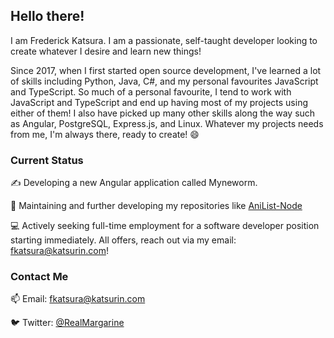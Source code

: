 ## Hello there!

I am Frederick Katsura. I am a passionate, self-taught developer looking to create whatever I desire and learn new things!

Since 2017, when I first started open source development, I've learned a lot of skills including Python, Java, C#, and my personal favourites JavaScript and TypeScript. So much of a personal favourite, I tend to work with JavaScript and TypeScript and end up having most of my projects using either of them! I also have picked up many other skills along the way such as Angular, PostgreSQL, Express.js, and Linux. Whatever my projects needs from me, I'm always there, ready to create! 😄

### Current Status

✍️ Developing a new Angular application called Myneworm.

🔨 Maintaining and further developing my repositories like [AniList-Node](https://github.com/Butterstroke/AniList-Node)

💻 Actively seeking full-time employment for a software developer position starting immediately. All offers, reach out via my email: <a href="mailto:fkatsura@katsurin.com">fkatsura@katsurin.com</a>!

### Contact Me
📫 Email: <a href="mailto:fkatsura@katsurin.com">fkatsura@katsurin.com</a>

🐦 Twitter: <a href="https://twitter.com/RealMargarine">@RealMargarine</a>
